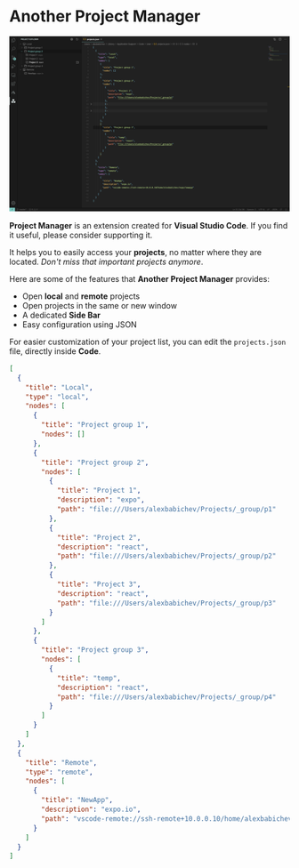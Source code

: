 # Another Project Manager

![Screen](images/screenshot.png)

**Project Manager** is an extension created for **Visual Studio Code**. If you find it useful, please consider supporting it.

It helps you to easily access your **projects**, no matter where they are located. _Don't miss that important projects anymore_. 

Here are some of the features that **Another Project Manager** provides:
* Open **local** and **remote** projects
* Open projects in the same or new window
* A dedicated **Side Bar**
* Easy configuration using JSON

For easier customization of your project list, you can edit the `projects.json` file, directly inside **Code**. 


```json
[
  {
    "title": "Local",
    "type": "local",
    "nodes": [
      {
        "title": "Project group 1",
        "nodes": []
      },
      {
        "title": "Project group 2",
        "nodes": [
          {
            "title": "Project 1",
            "description": "expo",
            "path": "file:///Users/alexbabichev/Projects/_group/p1"
          },
          {
            "title": "Project 2",
            "description": "react",
            "path": "file:///Users/alexbabichev/Projects/_group/p2"
          },
          {
            "title": "Project 3",
            "description": "react",
            "path": "file:///Users/alexbabichev/Projects/_group/p3"
          }
        ]
      },
      {
        "title": "Project group 3",
        "nodes": [
          {
            "title": "temp",
            "description": "react",
            "path": "file:///Users/alexbabichev/Projects/_group/p4"
          }
        ]
      }
    ]
  },
  {
    "title": "Remote",
    "type": "remote",
    "nodes": [
      {
        "title": "NewApp",
        "description": "expo.io",
        "path": "vscode-remote://ssh-remote+10.0.0.10/home/alexbabichev/expo/newapp"
      }
    ]
  }
]
```
